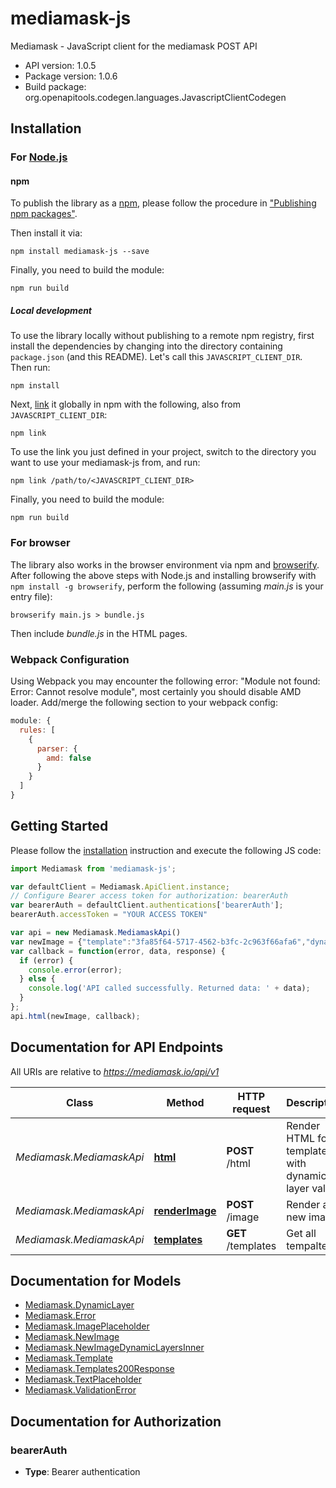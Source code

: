 # mediamask-js

Mediamask - JavaScript client for the mediamask POST API

- API version: 1.0.5
- Package version: 1.0.6
- Build package: org.openapitools.codegen.languages.JavascriptClientCodegen

## Installation

### For [Node.js](https://nodejs.org/)

#### npm

To publish the library as a [npm](https://www.npmjs.com/), please follow the procedure in ["Publishing npm packages"](https://docs.npmjs.com/getting-started/publishing-npm-packages).

Then install it via:

```shell
npm install mediamask-js --save
```

Finally, you need to build the module:

```shell
npm run build
```

##### Local development

To use the library locally without publishing to a remote npm registry, first install the dependencies by changing into the directory containing `package.json` (and this README). Let's call this `JAVASCRIPT_CLIENT_DIR`. Then run:

```shell
npm install
```

Next, [link](https://docs.npmjs.com/cli/link) it globally in npm with the following, also from `JAVASCRIPT_CLIENT_DIR`:

```shell
npm link
```

To use the link you just defined in your project, switch to the directory you want to use your mediamask-js from, and run:

```shell
npm link /path/to/<JAVASCRIPT_CLIENT_DIR>
```

Finally, you need to build the module:

```shell
npm run build
```

### For browser

The library also works in the browser environment via npm and [browserify](http://browserify.org/). After following
the above steps with Node.js and installing browserify with `npm install -g browserify`,
perform the following (assuming *main.js* is your entry file):

```shell
browserify main.js > bundle.js
```

Then include *bundle.js* in the HTML pages.

### Webpack Configuration

Using Webpack you may encounter the following error: "Module not found: Error:
Cannot resolve module", most certainly you should disable AMD loader. Add/merge
the following section to your webpack config:

```javascript
module: {
  rules: [
    {
      parser: {
        amd: false
      }
    }
  ]
}
```

## Getting Started

Please follow the [installation](#installation) instruction and execute the following JS code:

```javascript
import Mediamask from 'mediamask-js';

var defaultClient = Mediamask.ApiClient.instance;
// Configure Bearer access token for authorization: bearerAuth
var bearerAuth = defaultClient.authentications['bearerAuth'];
bearerAuth.accessToken = "YOUR ACCESS TOKEN"

var api = new Mediamask.MediamaskApi()
var newImage = {"template":"3fa85f64-5717-4562-b3fc-2c963f66afa6","dynamic_layers":[{"name":"text placeholder name","text":"an example text"},{"name":"image placeholder name","image":"https://example.com/example.jpg"}]}; // {NewImage} Provide the template and placeholders values that should be rendered in the image
var callback = function(error, data, response) {
  if (error) {
    console.error(error);
  } else {
    console.log('API called successfully. Returned data: ' + data);
  }
};
api.html(newImage, callback);

```

## Documentation for API Endpoints

All URIs are relative to *https://mediamask.io/api/v1*

Class | Method | HTTP request | Description
------------ | ------------- | ------------- | -------------
*Mediamask.MediamaskApi* | [**html**](docs/MediamaskApi.md#html) | **POST** /html | Render HTML for a template with dynamic layer values
*Mediamask.MediamaskApi* | [**renderImage**](docs/MediamaskApi.md#renderImage) | **POST** /image | Render a new image
*Mediamask.MediamaskApi* | [**templates**](docs/MediamaskApi.md#templates) | **GET** /templates | Get all tempaltes


## Documentation for Models

 - [Mediamask.DynamicLayer](docs/DynamicLayer.md)
 - [Mediamask.Error](docs/Error.md)
 - [Mediamask.ImagePlaceholder](docs/ImagePlaceholder.md)
 - [Mediamask.NewImage](docs/NewImage.md)
 - [Mediamask.NewImageDynamicLayersInner](docs/NewImageDynamicLayersInner.md)
 - [Mediamask.Template](docs/Template.md)
 - [Mediamask.Templates200Response](docs/Templates200Response.md)
 - [Mediamask.TextPlaceholder](docs/TextPlaceholder.md)
 - [Mediamask.ValidationError](docs/ValidationError.md)


## Documentation for Authorization



### bearerAuth

- **Type**: Bearer authentication

